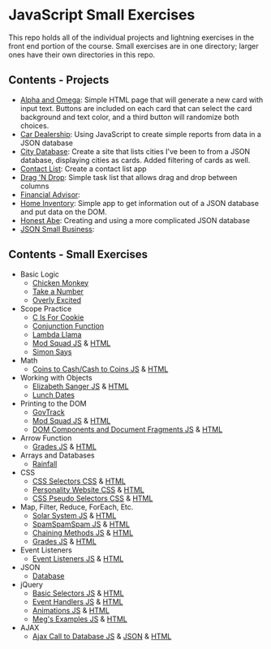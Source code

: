 # JavaScript Small Exercises

This repo holds all of the individual projects and lightning exercises in the front end portion of the course. Small exercises are in one directory; larger ones have their own directories in this repo.

## Contents - Projects

* [Alpha and Omega](./AlphaAndOmega/README.md): Simple HTML page that will generate a new card with input text. Buttons are included on each card that can select the card background and text color, and a third button will randomize both choices. 
* [Car Dealership](./CarDealership/README.md): Using JavaScript to create simple reports from data in a JSON database
* [City Database](./CityDatabase/README.md): Create a site that lists cities I've been to from a JSON database, displaying cities as cards. Added filtering of cards as well.
* [Contact List](./ContactList/README.md): Create a contact list app
* [Drag 'N Drop](./DragNDrop/README.md): Simple task list that allows drag and drop between columns
* [Financial Advisor](./FinancialAdvisorObjectCreate/README.md): 
* [Home Inventory](./HomeInventory/README.md): Simple app to get information out of a JSON database and put data on the DOM.
* [Honest Abe](./HonestAbe/README.md): Creating and using a more complicated JSON database
* [JSON Small Business](./JSONSmallBusiness/README.md):

## Contents - Small Exercises

* Basic Logic
  * [Chicken Monkey](./BasicLogic/ChickenMonkey.js)
  * [Take a Number](./BasicLogic/takeANumber.js)
  * [Overly Excited](./BasicLogic/overly-excited.js)
* Scope Practice
  * [C Is For Cookie](./Scope/CIsForCookie.js)
  * [Conjunction Function](./Scope/ConjunctionFunction.js)
  * [Lambda Llama](./Scope/LambdaLlama.js)
  * [Mod Squad JS](./Scope/ModSquad.js) & [HTML](./Scope/ModSquadIndex.html)
  * [Simon Says](./Scope/SimonSays.js)
* Math
  * [Coins to Cash/Cash to Coins JS](./Math/coinsToCash.js) & [HTML](./Math/coinsToCashIndex.html)
* Working with Objects
  * [Elizabeth Sanger JS](./WorkingWithObjects/ElizabethSangerObjects.js) & [HTML](./WorkingWithObjects/ElizabethSangerIndex.html)
  * [Lunch Dates](./WorkingWithObjects/lunchdates.js)
* Printing to the DOM
  * [GovTrack](./PrintingToDOM/govtrack.html)
  * [Mod Squad JS](./Scope/ModSquad.js) & [HTML](./Scope/ModSquadIndex.html)
  * [DOM Components and Document Fragments JS](./PrintingToDOM/DOMComponents.js) & [HTML](./PrintingToDOM/DOMComponents.html)
* Arrow Function
  * [Grades JS](./ArrowSyntax/grades.js) & [HTML](./ArrowSyntax/gradesindex.html)
* Arrays and Databases
  * [Rainfall](./Databases/rainfall.js)
* CSS
  * [CSS Selectors CSS](./CSS/CSSSelectors.css) & [HTML](./CSS/CSSSelectorsIndex.html)
  * [Personality Website CSS](./CSS/PersonalityCSS.css) & [HTML](./CSS/PersonalityIndex.html)
  * [CSS Pseudo Selectors CSS](./CSS/CSSPseudoSelectors.css) & [HTML](./CSS/CSSPseudoSelectors.html)
* Map, Filter, Reduce, ForEach, Etc.
  * [Solar System JS](./MapFilterReduce/solarSystem.js) & [HTML](./MapFilterReduce/solarSystemIndex.html)
  * [SpamSpamSpam JS](./MapFilterReduce/spamSpamSpam.js) & [HTML](./MapFilterReduce/spamSpamSpamIndex.html)
  * [Chaining Methods JS](./MapFilterReduce/chainingMethods.js) & [HTML](./MapFilterReduce/chainingMethodsIndex.html)
  * [Grades JS](./ArrowSyntax/grades.js) & [HTML](./ArrowSyntax/gradesindex.html)
* Event Listeners
  * [Event Listeners JS](./EventListeners/eventListeners.js) & [HTML](./EventListeners/eventListenersIndex.html)
* JSON
  * [Database](./JSON/database.json)
* jQuery
  * [Basic Selectors JS](./jQuery/mini_challenges/1/Ex1_main.js) & [HTML](./jQuery/mini_challenges/1/Ex1_index.html)
  * [Event Handlers JS](./jQuery/mini_challenges/2/Ex2_main.js) & [HTML](./jQuery/mini_challenges/2/Ex2_index.html)
  * [Animations JS](./jQuery/mini_challenges/3/Ex3_main.js) & [HTML](./jQuery/mini_challenges/3/Ex3_index.html)
  * [Meg's Examples JS](./jQuery/MegMain_main.js) & [HTML](./jQuery/MegMain_index.html)
* AJAX
  * [Ajax Call to Database JS](./AJAX/Songs_main.js) & [JSON](./AJAX/Songs_data.json) & [HTML](./AJAX/Songs_index.html)
